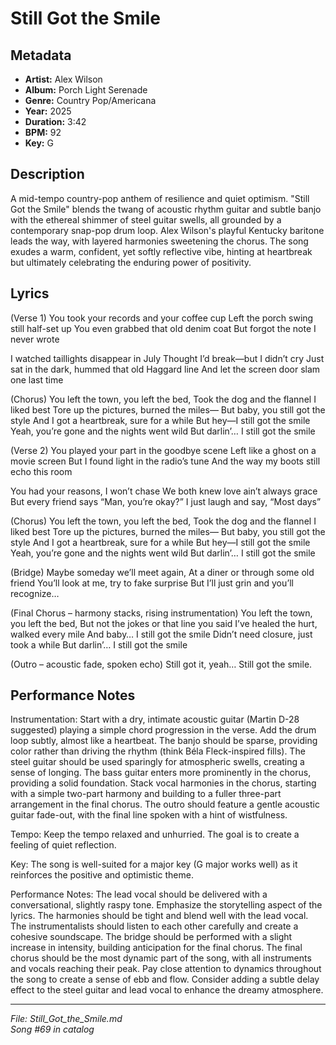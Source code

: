 # Still Got the Smile

## Metadata
- **Artist:** Alex Wilson
- **Album:** Porch Light Serenade
- **Genre:** Country Pop/Americana
- **Year:** 2025
- **Duration:** 3:42
- **BPM:** 92
- **Key:** G

## Description
A mid-tempo country-pop anthem of resilience and quiet optimism. "Still Got the Smile" blends the twang of acoustic rhythm guitar and subtle banjo with the ethereal shimmer of steel guitar swells, all grounded by a contemporary snap-pop drum loop. Alex Wilson's playful Kentucky baritone leads the way, with layered harmonies sweetening the chorus. The song exudes a warm, confident, yet softly reflective vibe, hinting at heartbreak but ultimately celebrating the enduring power of positivity.

## Lyrics

(Verse 1)
You took your records and your coffee cup
Left the porch swing still half-set up
You even grabbed that old denim coat
But forgot the note I never wrote

I watched taillights disappear in July
Thought I’d break—but I didn’t cry
Just sat in the dark, hummed that old Haggard line
And let the screen door slam one last time

(Chorus)
You left the town, you left the bed,
Took the dog and the flannel I liked best
Tore up the pictures, burned the miles—
But baby, you still got the style
And I got a heartbreak, sure for a while
But hey—I still got the smile
Yeah, you’re gone and the nights went wild
But darlin’… I still got the smile

(Verse 2)
You played your part in the goodbye scene
Left like a ghost on a movie screen
But I found light in the radio’s tune
And the way my boots still echo this room

You had your reasons, I won’t chase
We both knew love ain’t always grace
But every friend says “Man, you’re okay?”
I just laugh and say, “Most days”

(Chorus)
You left the town, you left the bed,
Took the dog and the flannel I liked best
Tore up the pictures, burned the miles—
But baby, you still got the style
And I got a heartbreak, sure for a while
But hey—I still got the smile
Yeah, you’re gone and the nights went wild
But darlin’… I still got the smile

(Bridge)
Maybe someday we’ll meet again,
At a diner or through some old friend
You’ll look at me, try to fake surprise
But I’ll just grin and you’ll recognize…

(Final Chorus – harmony stacks, rising instrumentation)
You left the town, you left the bed,
But not the jokes or that line you said
I’ve healed the hurt, walked every mile
And baby… I still got the smile
Didn’t need closure, just took a while
But darlin’… I still got the smile

(Outro – acoustic fade, spoken echo)
Still got it, yeah…
Still got the smile.

## Performance Notes

Instrumentation: Start with a dry, intimate acoustic guitar (Martin D-28 suggested) playing a simple chord progression in the verse. Add the drum loop subtly, almost like a heartbeat. The banjo should be sparse, providing color rather than driving the rhythm (think Béla Fleck-inspired fills). The steel guitar should be used sparingly for atmospheric swells, creating a sense of longing. The bass guitar enters more prominently in the chorus, providing a solid foundation. Stack vocal harmonies in the chorus, starting with a simple two-part harmony and building to a fuller three-part arrangement in the final chorus. The outro should feature a gentle acoustic guitar fade-out, with the final line spoken with a hint of wistfulness.

Tempo: Keep the tempo relaxed and unhurried. The goal is to create a feeling of quiet reflection.

Key: The song is well-suited for a major key (G major works well) as it reinforces the positive and optimistic theme.

Performance Notes: The lead vocal should be delivered with a conversational, slightly raspy tone. Emphasize the storytelling aspect of the lyrics. The harmonies should be tight and blend well with the lead vocal. The instrumentalists should listen to each other carefully and create a cohesive soundscape. The bridge should be performed with a slight increase in intensity, building anticipation for the final chorus. The final chorus should be the most dynamic part of the song, with all instruments and vocals reaching their peak. Pay close attention to dynamics throughout the song to create a sense of ebb and flow. Consider adding a subtle delay effect to the steel guitar and lead vocal to enhance the dreamy atmosphere.

---
*File: Still_Got_the_Smile.md*  
*Song #69 in catalog*

